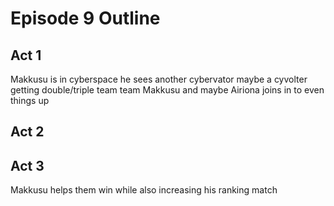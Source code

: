 # Episode 9 Outline
## Act 1
Makkusu is in cyberspace he sees another cybervator maybe a cyvolter getting double/triple team team Makkusu and maybe Airiona joins in to even things up

## Act 2

## Act 3
Makkusu helps them win while also increasing his ranking match